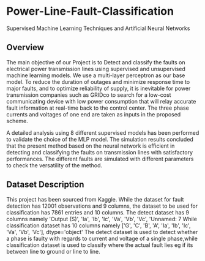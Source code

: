# Power-Line-Fault-Classification
Supervised Machine Learning Techniques and Artificial Neural Networks
## Overview
The main objective of our Project is to Detect and classify the faults on electrical power transmission lines using supervised and unsupervised machine learning models. We use a multi-layer perceptron as our base model. 
To reduce the duration of outages and minimize response time to major faults, and to optimize reliability of supply, it is inevitable for power transmission companies such as GRIDco to search for a low-cost communicating device with low power consumption that will relay accurate fault information at real-time back to the control center.
The three phase currents and voltages of one end are taken as inputs in the proposed scheme.

A detailed analysis using 8 different supervised models has been performed to validate the choice of the MLP model. The simulation results concluded that the present method based on the neural network is efficient in detecting and classifying the faults on transmission lines with satisfactory performances. The different faults are simulated with different parameters to check the versatility of the method. 


## Dataset Description

This project has been sourced from Kaggle. While the dataset for fault detection has 12001 observations and 9 columns, the dataset to be used for classification has 7861 entries and 10 columns.
The detect dataset has 9 columns namely
'Output (S)', 'Ia', 'Ib', 'Ic', 'Va', 'Vb', 'Vc', 'Unnamed: 7
While classification dataset has 10 columns namely
['G', 'C', 'B', 'A', 'Ia', 'Ib', 'Ic', 'Va', 'Vb', 'Vc'], dtype='object'
The detect dataset is used to detect whether a phase is faulty with regards to current and voltage of a single phase,while classification dataset is used to classify where the actual fault lies eg if its between line to ground or line to line.


